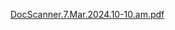 [DocScanner.7.Mar.2024.10-10.am.pdf](https://github.com/Naveen242000/DSA/files/14524410/DocScanner.7.Mar.2024.10-10.am.pdf)

